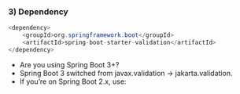 ### 3) Dependency

```java
<dependency>
    <groupId>org.springframework.boot</groupId>
    <artifactId>spring-boot-starter-validation</artifactId>
</dependency>
```

- Are you using Spring Boot 3+?
- Spring Boot 3 switched from javax.validation → jakarta.validation.
- If you’re on Spring Boot 2.x, use:
